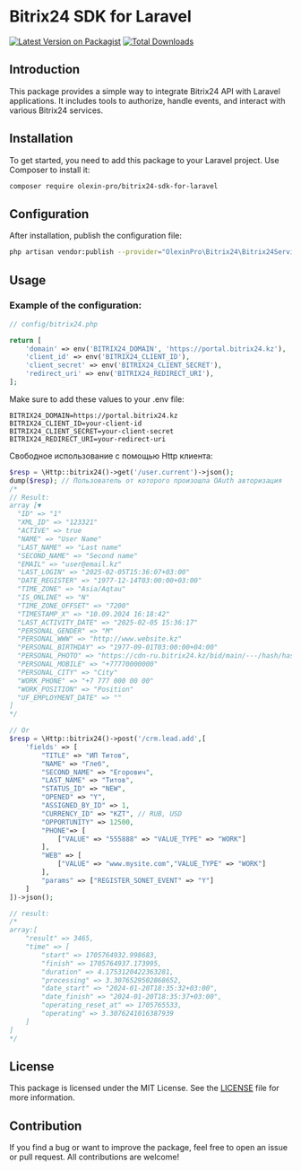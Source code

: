 # Bitrix24 SDK for Laravel

[![Latest Version on Packagist](https://img.shields.io/packagist/v/olexin-pro/bitrix24-sdk-for-laravel.svg?style=flat-square)](https://packagist.org/packages/olexin-pro/bitrix24-sdk-for-laravel)
[![Total Downloads](https://img.shields.io/packagist/dt/olexin-pro/bitrix24-sdk-for-laravel.svg?style=flat-square)](https://packagist.org/packages/olexin-pro/bitrix24-sdk-for-laravel)

## Introduction

This package provides a simple way to integrate Bitrix24 API with Laravel applications. It includes tools to authorize,
handle events, and interact with various Bitrix24 services.

## Installation

To get started, you need to add this package to your Laravel project. Use Composer to install it:

```bash
composer require olexin-pro/bitrix24-sdk-for-laravel
```

## Configuration

After installation, publish the configuration file:

```bash
php artisan vendor:publish --provider="OlexinPro\Bitrix24\Bitrix24ServiceProvider" --tag="config"
```

## Usage

### Example of the configuration:

```php
// config/bitrix24.php

return [
    'domain' => env('BITRIX24_DOMAIN', 'https://portal.bitrix24.kz'),
    'client_id' => env('BITRIX24_CLIENT_ID'),
    'client_secret' => env('BITRIX24_CLIENT_SECRET'),
    'redirect_uri' => env('BITRIX24_REDIRECT_URI'),
];
```

Make sure to add these values to your .env file:

```dotenv
BITRIX24_DOMAIN=https://portal.bitrix24.kz
BITRIX24_CLIENT_ID=your-client-id
BITRIX24_CLIENT_SECRET=your-client-secret
BITRIX24_REDIRECT_URI=your-redirect-uri
```

Свободное использование с помощью Http клиента:

```php
$resp = \Http::bitrix24()->get('/user.current')->json();
dump($resp); // Пользователь от которого произошла OAuth авторизация
/*
// Result:
array [▼
  "ID" => "1"
  "XML_ID" => "123321"
  "ACTIVE" => true
  "NAME" => "User Name"
  "LAST_NAME" => "Last name"
  "SECOND_NAME" => "Second name"
  "EMAIL" => "user@email.kz"
  "LAST_LOGIN" => "2025-02-05T15:36:07+03:00"
  "DATE_REGISTER" => "1977-12-14T03:00:00+03:00"
  "TIME_ZONE" => "Asia/Aqtau"
  "IS_ONLINE" => "N"
  "TIME_ZONE_OFFSET" => "7200"
  "TIMESTAMP_X" => "10.09.2024 16:18:42"
  "LAST_ACTIVITY_DATE" => "2025-02-05 15:36:17"
  "PERSONAL_GENDER" => "M"
  "PERSONAL_WWW" => "http://www.website.kz"
  "PERSONAL_BIRTHDAY" => "1977-09-01T03:00:00+04:00"
  "PERSONAL_PHOTO" => "https://cdn-ru.bitrix24.kz/bid/main/---/hash/hash"
  "PERSONAL_MOBILE" => "+77770000000"
  "PERSONAL_CITY" => "City"
  "WORK_PHONE" => "+7 777 000 00 00"
  "WORK_POSITION" => "Position"
  "UF_EMPLOYMENT_DATE" => ""
]
*/

// Or
$resp = \Http::bitrix24()->post('/crm.lead.add',[
    'fields' => [
        "TITLE" => "ИП Титов",
        "NAME" => "Глеб",
        "SECOND_NAME" => "Егорович",
        "LAST_NAME" => "Титов",
        "STATUS_ID" => "NEW",
        "OPENED" => "Y",
        "ASSIGNED_BY_ID" => 1,
        "CURRENCY_ID" => "KZT", // RUB, USD
        "OPPORTUNITY" => 12500,
        "PHONE"=> [
            ["VALUE" => "555888" => "VALUE_TYPE" => "WORK"]
        ],
        "WEB" => [
            ["VALUE" => "www.mysite.com","VALUE_TYPE" => "WORK"]
        ],
        "params" => ["REGISTER_SONET_EVENT" => "Y"]
    ]
])->json();

// result:
/*
array:[
    "result" => 3465,
    "time" => [
        "start" => 1705764932.998683,
        "finish" => 1705764937.173995,
        "duration" => 4.1753120422363281,
        "processing" => 3.3076529502868652,
        "date_start" => "2024-01-20T18:35:32+03:00",
        "date_finish" => "2024-01-20T18:35:37+03:00",
        "operating_reset_at" => 1705765533,
        "operating" => 3.3076241016387939
    ]
]
*/
```

## License

This package is licensed under the MIT License. See the [LICENSE](LICENSE) file for more information.

## Contribution

If you find a bug or want to improve the package, feel free to open an issue or pull request. All contributions are
welcome!
